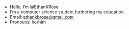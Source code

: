 - Hello, I’m @EthanKRose
- I’m a computer science student furthering my education.
- Email: ethankbrose@gmail.com
- Pronouns: he/him

<!---
EthanKRose/EthanKRose is a ✨ special ✨ repository because its `README.md` (this file) appears on your GitHub profile.
You can click the Preview link to take a look at your changes.
--->
